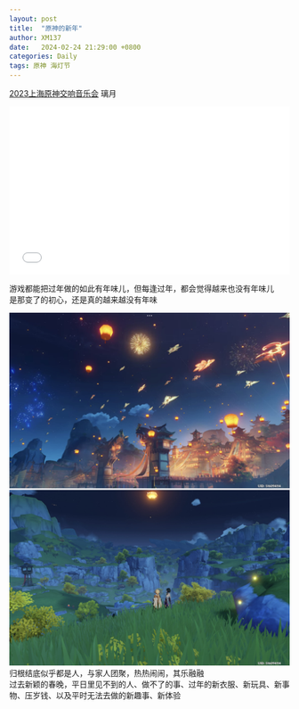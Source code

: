```yaml
---
layout: post
title:  "原神的新年"
author: XM137
date:   2024-02-24 21:29:00 +0800
categories: Daily
tags: 原神 海灯节
---
```

[2023上海原神交响音乐会][videolink] 璃月 <br>
<div style="position: relative; padding: 30% 45%;">
<iframe style="position: absolute; width: 100%; height: 100%; left: 0; top: 0;" src="//player.bilibili.com/player.html?aid=452355251&bvid=BV1Rj411p7b1&cid=1368101999&p=16&as_wide=1&high_quality=1&danmaku=0&t=129.9" scrolling="no" border="0" frameborder="no" framespacing="0" allowfullscreen="true">
</iframe>
</div>
<!--
https://www.bilibili.com/video/BV1Rj411p7b1/?t=158.9&p=16
https://www.bilibili.com/video/BV1Rj411p7b1/?t=137.1&p=16
-->

游戏都能把过年做的如此有年味儿，但每逢过年，都会觉得越来也没有年味儿<br>
是那变了的初心，还是真的越来越没有年味<br>

![Screenshot_2024-02-24-20-37-05-592_com.miHoYo.ys.mi.jpg](/assets/Daily-image/20240224/Screenshot_2024-02-24-20-37-05-592_com.miHoYo.ys.mi.jpg) <br>
![Screenshot_2024-02-24-21-28-47-987_com.miHoYo.ys.mi.jpg](/assets/Daily-image/20240224/Screenshot_2024-02-24-21-28-47-987_com.miHoYo.ys.mi.jpg) <br>
归根结底似乎都是人，与家人团聚，热热闹闹，其乐融融 <br>
过去新颖的春晚，平日里见不到的人、做不了的事、过年的新衣服、新玩具、新事物、压岁钱、以及平时无法去做的新趣事、新体验 <br>

[videolink]:https://www.bilibili.com/video/BV1Rj411p7b1/?t=2700.7